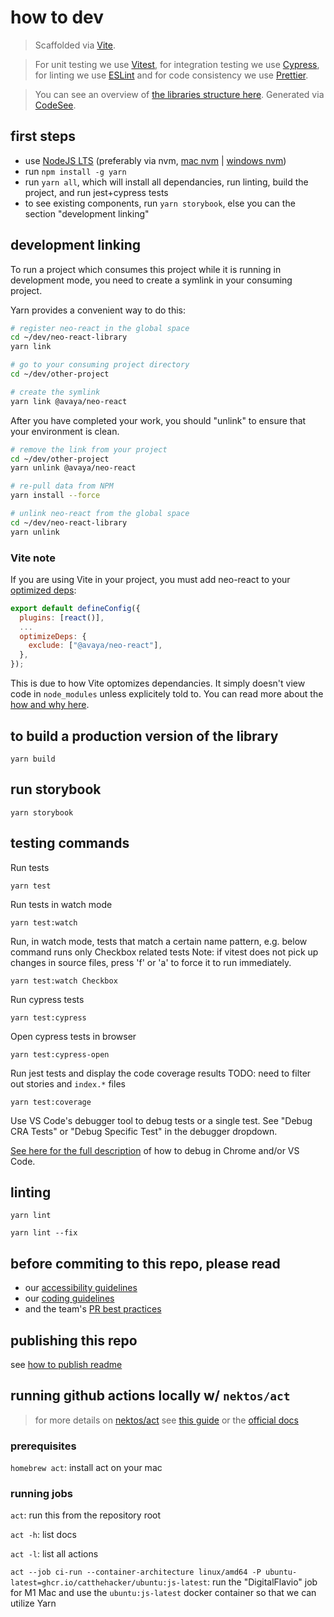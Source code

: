 # how to dev

> Scaffolded via [Vite](https://vitejs.dev/).

> For unit testing we use [Vitest](https://vitest.dev/), for integration testing we use [Cypress](https://www.cypress.io/how-it-works), for linting we use [ESLint](https://eslint.org/) and for code consistency we use [Prettier](https://prettier.io/).

> You can see an overview of [the libraries structure here](https://app.codesee.io/maps/public/fe362a60-1da7-11ed-8a0e-8356adbc562c). Generated via [CodeSee](https://www.codesee.io/).

## first steps

- use [NodeJS LTS](https://nodejs.org/) (preferably via nvm, [mac nvm](https://tecadmin.net/install-nvm-macos-with-homebrew/) | [windows nvm](https://github.com/coreybutler/nvm-windows#node-version-manager-nvm-for-windows))
- run `npm install -g yarn`
- run `yarn all`, which will install all dependancies, run linting, build the project, and run jest+cypress tests
- to see existing components, run `yarn storybook`, else you can the section "development linking"

## development linking

To run a project which consumes this project while it is running in development mode, you need to create a symlink in your consuming project.

Yarn provides a convenient way to do this:

```bash
# register neo-react in the global space
cd ~/dev/neo-react-library
yarn link

# go to your consuming project directory
cd ~/dev/other-project

# create the symlink
yarn link @avaya/neo-react
```

After you have completed your work, you should "unlink" to ensure that your environment is clean.

```bash
# remove the link from your project
cd ~/dev/other-project
yarn unlink @avaya/neo-react

# re-pull data from NPM
yarn install --force

# unlink neo-react from the global space
cd ~/dev/neo-react-library
yarn unlink
```

### Vite note

If you are using Vite in your project, you must add neo-react to your [optimized deps](https://vitejs.dev/config/dep-optimization-options.html#optimizedeps-exclude):
```javascript
export default defineConfig({
  plugins: [react()],
  ...
  optimizeDeps: {
    exclude: ["@avaya/neo-react"],
  },
});
```

This is due to how Vite optomizes dependancies. It simply doesn't view code in `node_modules` unless explicitely told to. You can read more about the [how and why here](https://vitejs.dev/guide/dep-pre-bundling.html#monorepos-and-linked-dependencies).

## to build a production version of the library

```
yarn build
```

## run storybook

```
yarn storybook
```

## testing commands

Run tests

```
yarn test
```

Run tests in watch mode

```
yarn test:watch
```

Run, in watch mode, tests that match a certain name pattern, e.g. below command runs only Checkbox related tests
Note: if vitest does not pick up changes in source files, press 'f' or 'a' to force it to run immediately.

```
yarn test:watch Checkbox
```

Run cypress tests

```
yarn test:cypress
```

Open cypress tests in browser

```
yarn test:cypress-open
```

Run jest tests and display the code coverage results
TODO: need to filter out stories and `index.*` files

```
yarn test:coverage
```

Use VS Code's debugger tool to debug tests or a single test. See "Debug CRA Tests" or "Debug Specific Test" in the debugger dropdown.

[See here for the full description](https://jestjs.io/docs/en/troubleshooting) of how to debug in Chrome and/or VS Code.

## linting

```
yarn lint
```

```
yarn lint --fix
```

## before commiting to this repo, please read

- our [accessibility guidelines](./accessibility-guidelines.md)
- our [coding guidelines](./coding-guidelines.md)
- and the team's [PR best practices](./pr-best-practices.md)

## publishing this repo

see [how to publish readme](./how-to-publish.md)

## running github actions locally w/ `nektos/act`

> for more details on [nektos/act](https://github.com/nektos/act) see [this guide](https://www.freecodecamp.org/news/how-to-run-github-actions-locally/#environment-variables) or the [official docs](https://nektosact.com/usage/index.html)

### prerequisites

`homebrew act`: install act on your mac

### running jobs

`act`: run this from the repository root

`act -h`: list docs

`act -l`: list all actions

`act --job ci-run --container-architecture linux/amd64 -P ubuntu-latest=ghcr.io/catthehacker/ubuntu:js-latest`: run the "DigitalFlavio" job for M1 Mac and use the `ubuntu:js-latest` docker container so that we can utilize Yarn
